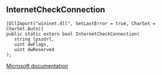 ## InternetCheckConnection

```
[DllImport("wininet.dll", SetLastError = true, CharSet = CharSet.Auto)]
public static extern bool InternetCheckConnection(
   string lpszUrl,
   uint dwFlags,
   uint dwReserved
);
```

[Microsoft documentation](https://docs.microsoft.com/en-us/windows/win32/api/wininet/nf-wininet-internetcheckconnectiona)
